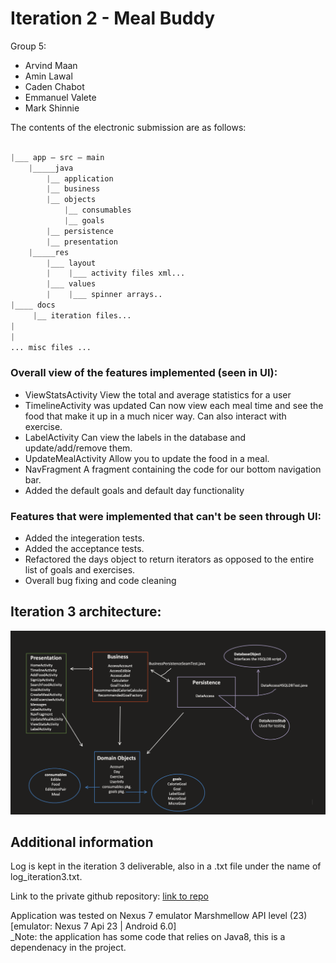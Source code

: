 # Iteration 2 - Meal Buddy

Group 5:

- Arvind Maan
- Amin Lawal
- Caden Chabot
- Emmanuel Valete
- Mark Shinnie

The contents of the electronic submission are as follows:

```python

|___ app – src – main
    |_____java
        |__ application
        |__ business
        |__ objects
            |__ consumables
            |__ goals
        |__ persistence
        |__ presentation
    |_____res
        |___ layout
        |    |___ activity files xml...
        |___ values
        |    |___ spinner arrays..
|____ docs
     |__ iteration files...
|
|
... misc files ...

```


### Overall view of the features implemented (seen in UI):

- ViewStatsActivity
View the total and average statistics for a user
- TimelineActivity was updated 
Can now view each meal time and see the food that make it up in a much nicer way.
Can also interact with exercise.
- LabelActivity
Can view the labels in the database and update/add/remove them.
- UpdateMealActivity
Allow you to update the food in a meal.
- NavFragment
A fragment containing the code for our bottom navigation bar.
- Added the default goals and default day functionality

### Features that were implemented that can't be seen through UI:

- Added the integeration tests.
- Added the acceptance tests.
- Refactored the days object to return iterators as opposed to the entire list of goals and exercises.
- Overall bug fixing and code cleaning

## Iteration 3 architecture:

![three layer system architecture](system_architecture_iter3.png)

## Additional information

Log is kept in the iteration 3 deliverable, also in a .txt file under the name of log_iteration3.txt.

Link to the private github repository:
[link to repo](https://github.com/COMP3350-Group5/meal-buddy)

Application was tested on Nexus 7 emulator Marshmellow API level (23)<br>
[emulator: Nexus 7 Api 23 | Android 6.0]<br>
_Note: the application has some code that relies on Java8, this is a dependenacy in the project.
